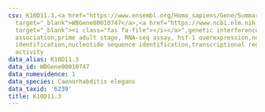 ```yaml
---
csv: K10D11.3,<a href="https://www.ensembl.org/Homo_sapiens/Gene/Summary?db=core;g=WBGene00010747"
  target="_blank">WBGene00010747</a>,<a href="https://www.ncbi.nlm.nih.gov/pubmed/30894454"
  target="_blank"><i class="fas fa-file"></i></a>",genetic interference,functional
  association,prime adult stage, RNA-seq assay, hsf-1 overexpression,nucleotide sequence
  identification,nucleotide sequence identification,transcriptional regulation,up-regulates
  activity
data_alias: K10D11.3
data_id: WBGene00010747
data_numevidence: 1
data_species: Caenorhabditis elegans
data_taxid: '6239'
title: K10D11.3
---
```


